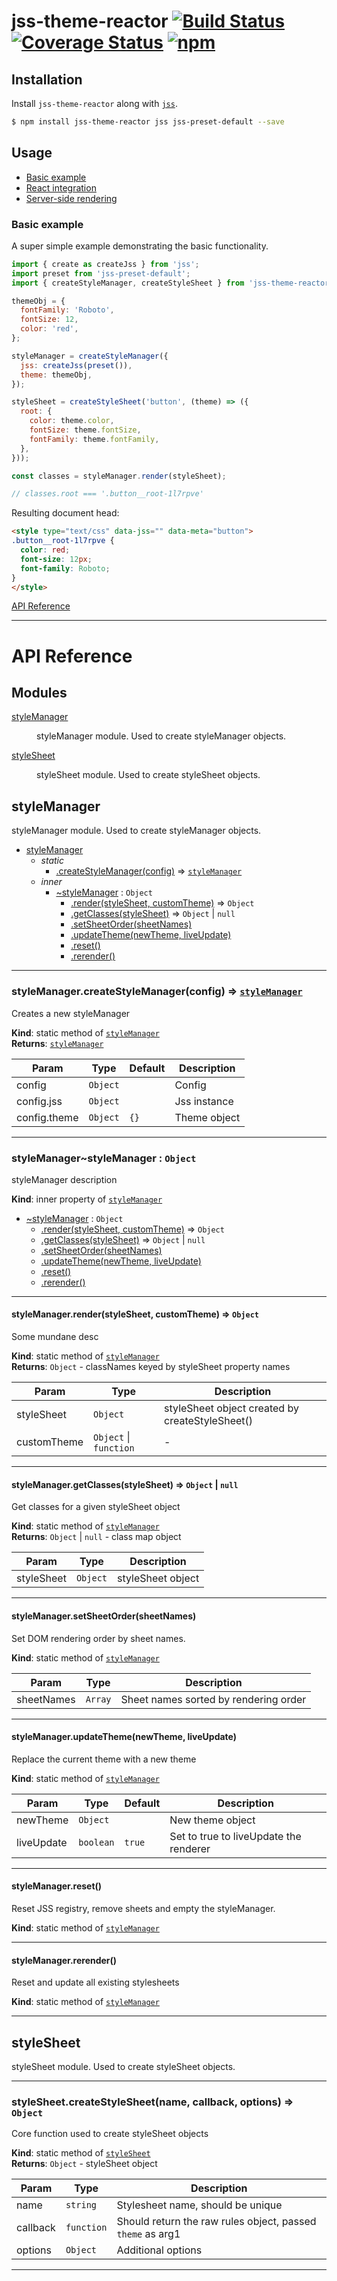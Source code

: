 # jss-theme-reactor [![Build Status](https://img.shields.io/circleci/project/nathanmarks/jss-theme-reactor/master.svg?style=flat-square)](https://circleci.com/gh/nathanmarks/jss-theme-reactor) [![Coverage Status](https://img.shields.io/coveralls/nathanmarks/jss-theme-reactor/master.svg?style=flat-square)](https://coveralls.io/github/nathanmarks/jss-theme-reactor) [![npm](https://img.shields.io/npm/v/jss-theme-reactor.svg?style=flat-square)](https://www.npmjs.com/package/jss-theme-reactor)

## Installation

Install `jss-theme-reactor` along with [`jss`](https://github.com/cssinjs/jss).

```bash
$ npm install jss-theme-reactor jss jss-preset-default --save
```

## Usage

- [Basic example](#basic-example)
- [React integration](#react-integration)
- [Server-side rendering](#server-side-rendering)

### Basic example

A super simple example demonstrating the basic functionality.

```javascript
import { create as createJss } from 'jss';
import preset from 'jss-preset-default';
import { createStyleManager, createStyleSheet } from 'jss-theme-reactor';

themeObj = {
  fontFamily: 'Roboto',
  fontSize: 12,
  color: 'red',
};

styleManager = createStyleManager({
  jss: createJss(preset()),
  theme: themeObj,
});

styleSheet = createStyleSheet('button', (theme) => ({
  root: {
    color: theme.color,
    fontSize: theme.fontSize,
    fontFamily: theme.fontFamily,
  },
}));

const classes = styleManager.render(styleSheet);

// classes.root === '.button__root-1l7rpve'
```

Resulting document head:

```html
<style type="text/css" data-jss="" data-meta="button">
.button__root-1l7rpve {
  color: red;
  font-size: 12px;
  font-family: Roboto;
}
</style>
```

[API Reference](#api-reference)

---

# API Reference

## Modules

<dl>
<dt><a href="#module_styleManager">styleManager</a></dt>
<dd><p>styleManager module. Used to create styleManager objects.</p>
</dd>
<dt><a href="#module_styleSheet">styleSheet</a></dt>
<dd><p>styleSheet module. Used to create styleSheet objects.</p>
</dd>
</dl>

<a name="module_styleManager"></a>

## styleManager
styleManager module. Used to create styleManager objects.



* [styleManager](#module_styleManager)
    * _static_
        * [.createStyleManager(config)](#module_styleManager.createStyleManager) ⇒ <code>[styleManager](#module_styleManager..styleManager)</code>
    * _inner_
        * [~styleManager](#module_styleManager..styleManager) : <code>Object</code>
            * [.render(styleSheet, customTheme)](#module_styleManager..styleManager.render) ⇒ <code>Object</code>
            * [.getClasses(styleSheet)](#module_styleManager..styleManager.getClasses) ⇒ <code>Object</code> &#124; <code>null</code>
            * [.setSheetOrder(sheetNames)](#module_styleManager..styleManager.setSheetOrder)
            * [.updateTheme(newTheme, liveUpdate)](#module_styleManager..styleManager.updateTheme)
            * [.reset()](#module_styleManager..styleManager.reset)
            * [.rerender()](#module_styleManager..styleManager.rerender)


-----

<a name="module_styleManager.createStyleManager"></a>

### styleManager.createStyleManager(config) ⇒ <code>[styleManager](#module_styleManager..styleManager)</code>
Creates a new styleManager

**Kind**: static method of <code>[styleManager](#module_styleManager)</code>  
**Returns**: <code>[styleManager](#module_styleManager..styleManager)</code>  

| Param | Type | Default | Description |
| --- | --- | --- | --- |
| config | <code>Object</code> |  | Config |
| config.jss | <code>Object</code> |  | Jss instance |
| config.theme | <code>Object</code> | <code>{}</code> | Theme object |


-----

<a name="module_styleManager..styleManager"></a>

### styleManager~styleManager : <code>Object</code>
styleManager description

**Kind**: inner property of <code>[styleManager](#module_styleManager)</code>  


* [~styleManager](#module_styleManager..styleManager) : <code>Object</code>
    * [.render(styleSheet, customTheme)](#module_styleManager..styleManager.render) ⇒ <code>Object</code>
    * [.getClasses(styleSheet)](#module_styleManager..styleManager.getClasses) ⇒ <code>Object</code> &#124; <code>null</code>
    * [.setSheetOrder(sheetNames)](#module_styleManager..styleManager.setSheetOrder)
    * [.updateTheme(newTheme, liveUpdate)](#module_styleManager..styleManager.updateTheme)
    * [.reset()](#module_styleManager..styleManager.reset)
    * [.rerender()](#module_styleManager..styleManager.rerender)


-----

<a name="module_styleManager..styleManager.render"></a>

#### styleManager.render(styleSheet, customTheme) ⇒ <code>Object</code>
Some mundane desc

**Kind**: static method of <code>[styleManager](#module_styleManager..styleManager)</code>  
**Returns**: <code>Object</code> - classNames keyed by styleSheet property names  

| Param | Type | Description |
| --- | --- | --- |
| styleSheet | <code>Object</code> | styleSheet object created by createStyleSheet() |
| customTheme | <code>Object</code> &#124; <code>function</code> | - |


-----

<a name="module_styleManager..styleManager.getClasses"></a>

#### styleManager.getClasses(styleSheet) ⇒ <code>Object</code> &#124; <code>null</code>
Get classes for a given styleSheet object

**Kind**: static method of <code>[styleManager](#module_styleManager..styleManager)</code>  
**Returns**: <code>Object</code> &#124; <code>null</code> - class map object  

| Param | Type | Description |
| --- | --- | --- |
| styleSheet | <code>Object</code> | styleSheet object |


-----

<a name="module_styleManager..styleManager.setSheetOrder"></a>

#### styleManager.setSheetOrder(sheetNames)
Set DOM rendering order by sheet names.

**Kind**: static method of <code>[styleManager](#module_styleManager..styleManager)</code>  


| Param | Type | Description |
| --- | --- | --- |
| sheetNames | <code>Array</code> | Sheet names sorted by rendering order |


-----

<a name="module_styleManager..styleManager.updateTheme"></a>

#### styleManager.updateTheme(newTheme, liveUpdate)
Replace the current theme with a new theme

**Kind**: static method of <code>[styleManager](#module_styleManager..styleManager)</code>  


| Param | Type | Default | Description |
| --- | --- | --- | --- |
| newTheme | <code>Object</code> |  | New theme object |
| liveUpdate | <code>boolean</code> | <code>true</code> | Set to true to liveUpdate the renderer |


-----

<a name="module_styleManager..styleManager.reset"></a>

#### styleManager.reset()
Reset JSS registry, remove sheets and empty the styleManager.

**Kind**: static method of <code>[styleManager](#module_styleManager..styleManager)</code>  


-----

<a name="module_styleManager..styleManager.rerender"></a>

#### styleManager.rerender()
Reset and update all existing stylesheets

**Kind**: static method of <code>[styleManager](#module_styleManager..styleManager)</code>  


-----

<a name="module_styleSheet"></a>

## styleSheet
styleSheet module. Used to create styleSheet objects.



-----

<a name="module_styleSheet.createStyleSheet"></a>

### styleSheet.createStyleSheet(name, callback, options) ⇒ <code>Object</code>
Core function used to create styleSheet objects

**Kind**: static method of <code>[styleSheet](#module_styleSheet)</code>  
**Returns**: <code>Object</code> - styleSheet object  

| Param | Type | Description |
| --- | --- | --- |
| name | <code>string</code> | Stylesheet name, should be unique |
| callback | <code>function</code> | Should return the raw rules object, passed                                    `theme` as arg1 |
| options | <code>Object</code> | Additional options |


-----

